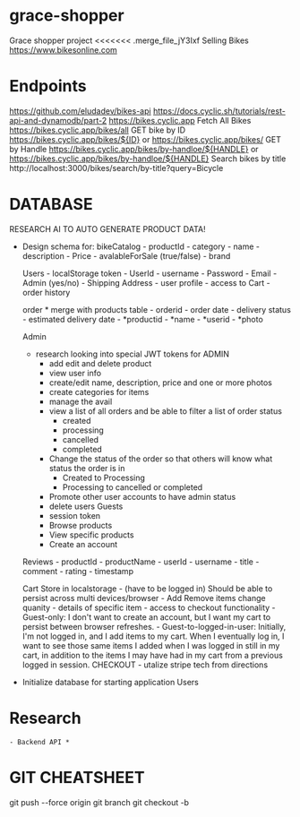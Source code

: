 # grace-shopper
Grace shopper project
<<<<<<< .merge_file_jY3Ixf
Selling Bikes
https://www.bikesonline.com
# Endpoints
https://github.com/eludadev/bikes-api
https://docs.cyclic.sh/tutorials/rest-api-and-dynamodb/part-2
    https://bikes.cyclic.app
    Fetch All Bikes
    https://bikes.cyclic.app/bikes/all
    GET bike by ID
    https://bikes.cyclic.app/bikes/${ID}
    or
    https://bikes.cyclic.app/bikes/<ID>
    GET by Handle
    https://bikes.cyclic.app/bikes/by-handloe/${HANDLE}
    or
    https://bikes.cyclic.app/bikes/by-handloe/${HANDLE}
    Search bikes by title
    http://localhost:3000/bikes/search/by-title\?query\=Bicycle
# DATABASE
RESEARCH AI TO AUTO GENERATE PRODUCT DATA!
- Design schema for:
    bikeCatalog
        - productId
        - category
        - name
        - description
        - Price
        - avalableForSale (true/false)
        - brand

    Users
        - localStorage token
        - UserId
        - username
        - Password
        - Email
        - Admin (yes/no)
        - Shipping Address
        - user profile
        - access to Cart
        - order history

    order
        * merge with products table
        - orderid
        - order date
        - delivery status
        - estimated delivery date
        - *productid
        - *name
        - *userid
        - *photo

    Admin
    * research looking into special JWT tokens for ADMIN
        - add edit and delete product
        - view user info
        - create/edit name, description, price and one or more photos
        - create categories for items
        - manage the avail
        - view a list of all orders and be able to filter a list of order status
            - created
            - processing
            - cancelled
            - completed
        - Change the status of the order so that others will know what status the order is in
            - Created to Processing
            - Processing to cancelled or completed
        - Promote other user accounts to have admin status
        - delete users
    Guests
        - session token
        - Browse products
        - View specific products
        - Create an account

    Reviews
        - productId
        - productName
        - userId
        - username
        - title
        - comment
        - rating
        - timestamp

    Cart
        Store in localstorage
        - (have to be logged in) Should be able to persist across multi devices/browser
        - Add Remove items change quanity
        - details of specific item
        - access to checkout functionality
        - Guest-only: I don't want to create an account, but I want my cart to persist between browser refreshes.
        - Guest-to-logged-in-user: Initially, I'm not logged in, and I add items to my cart. When I eventually log in, I want to see those same items I added when I was logged in still in my cart, in addition to the items I may have had in my cart from a previous logged in session.
    CHECKOUT
        - utalize stripe tech from directions
- Initialize database for starting application
Users
# Research
    - Backend API *
# GIT CHEATSHEET
 git push --force origin
 git branch
 git checkout -b <branchName>

